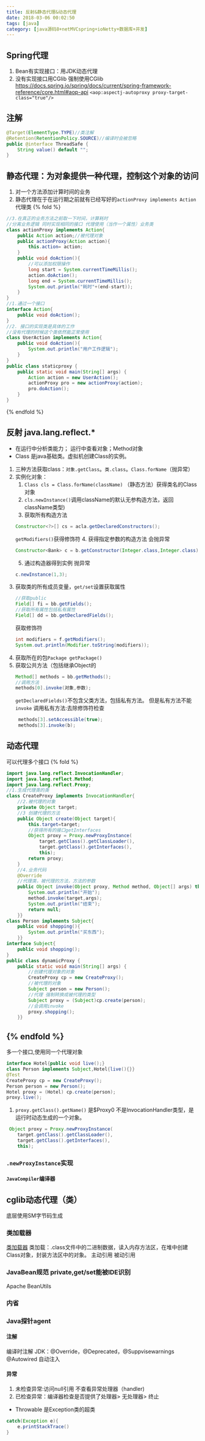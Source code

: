 ```yaml
---
title: 反射&静态代理&动态代理
date: 2018-03-06 00:02:50
tags: [java]
category: [java源码8+netMVCspring+ioNetty+数据库+并发]
---
```


## Spring代理
1. Bean有实现接口：用JDK动态代理
2. 没有实现接口用CGlib
强制使用CGlib
https://docs.spring.io/spring/docs/current/spring-framework-reference/core.html#aop-api
`<aop:aspectj-autoproxy proxy-target-class="true"/>`

## 注解
```java
@Target(ElementType.TYPE)//类注解
@Retention(RetentionPolicy.SOURCE)//编译时会被忽略
public @interface ThreadSafe {
    String value() default "";
}
```


## 静态代理：为对象提供一种代理，控制这个对象的访问
1. 对一个方法添加计算时间的业务
2. 静态代理在于在运行期之前就有已经写好的`actionProxy implements Action`代理类
{% fold %}
```java
//3.在真正的业务方法之前取一下时间，计算耗时
//分离业务逻辑 同时实现相同的接口 代理使用（当作一个属性）业务类
class actionProxy implements Action{
    public Action action;//被代理对象
    public actionProxy(Action action){
        this.action= action;
    }
    public void doAction(){
        //可以添加权限操作
        long start = System.currentTimeMillis();
        action.doAction();
        long end = System.currentTimeMillis();
        System.out.println("耗时"+(end-start));
    }
}
//1.通过一个接口
interface Action{
    public void doAction();
}
//2. 接口的实现类是具体的工作
//没有代理的时候这个类依然能正常使用
class UserAction implements Action{
    public void doAction(){
        System.out.println("用户工作逻辑");
    }
}
public class staticproxy {
    public static void main(String[] args) {
        Action action = new UserAction();
        actionProxy pro = new actionProxy(action);
        pro.doAction();
    }
}
```
{% endfold %}

## 反射 java.lang.reflect.*
- 在运行中分析类能力；
运行中查看对象；Method对象
- Class 是java基础类。虚拟机创建Class的实例。
1. 三种方法获取class：`对象.getClass`。`类.class`。`Class.forName`（抛异常）
2. 实例化对象：
	1. `Class cls = Class.forName(className)` （静态方法）获得类名的Class对象
	2. `cls.newInstance()`调用className的默认无参构造方法，返回className类型)
	3. 获取所有构造方法
	```java
	Constructor<?>[] cs = acla.getDeclaredConstructors();
	```
	`getModifiers()`获得修饰符
	4. 获得指定参数的构造方法 会抛异常
	```java
	Constructor<Bank> c = b.getConstructor(Integer.class,Integer.class);
	```
	5. 通过构造器得到实例 抛异常
	```java
	c.newInstance(1,3);
	```
3. 获取类的所有成员变量，`get/set`设置获取属性
	```java
	//获取public
	Field[] fi = bb.getFields();
	//获取所有属性包括私有属性
	Field[] dd = bb.getDeclaredFields();
	```
	获取修饰符
	```java
	int modifiers = f.getModifiers();
    System.out.println(Modifier.toString(modifiers));
	```
4. 获取所在的包`Package getPackage()`
5. 获取公共方法（包括继承Object的
	```java
	Method[] methods = bb.getMethods();
	//调用方法
	methods[0].invoke(对象,参数);
	```
	`getDeclaredFields()`不包含父类方法，包括私有方法。
	但是私有方法不能`invoke`
	调用私有方法:去除修饰符检查
	```java
	 methods[3].setAccessible(true);
	 methods[3].invoke(b);
	```

## 动态代理
可以代理多个接口
{% fold %}
```java
import java.lang.reflect.InvocationHandler;
import java.lang.reflect.Method;
import java.lang.reflect.Proxy;
//1.生成代理类的类
class CreateProxy implements InvocationHandler{
    //2.被代理的对象
    private Object target;
    //3 创建代理的方法
    public Object create(Object target){
        this.target=target;
        //获得所有的接口getInterfaces
        Object proxy = Proxy.newProxyInstance(
            target.getClass().getClassLoader(), 
            target.getClass().getInterfaces(), 
            this);
        return proxy;
    }
    //4.业务代码
    @Override
    //代理类，被代理的方法，方法的参数
    public Object invoke(Object proxy, Method method, Object[] args) throws Throwable {
        System.out.println("开始");
        method.invoke(target,args);
        System.out.println("结束");
        return null;
    }}
class Person implements Subject{
    public void shopping(){
        System.out.println("买东西");
    }}
interface Subject{
    public void shopping();
}
public class dynamicProxy {
    public static void main(String[] args) {
        //创建代理对象的对象
        CreateProxy cp = new CreateProxy();
        //被代理的对象
        Subject person = new Person();
        //代理 强制转换成被代理的类型
        Subject proxy = (Subject)cp.create(person);
        //会调用invoke
        proxy.shopping();
    }}
```
{% endfold %}
---
多一个接口,使用同一个代理对象
```java
interface Hotel{public void live();}
class Person implements Subject,Hotel{live(){}}
@Test
CreateProxy cp = new CreateProxy();
Person person = new Person();
Hotel proxy = (Hotel) cp.create(person);
proxy.live();
```
1. `proxy.getClass().getName()` 是$Proxy0 不是InvocationHandler类型，是运行时动态生成的一个对象。
```java
 Object proxy = Proxy.newProxyInstance(
    target.getClass().getClassLoader(), 
    target.getClass().getInterfaces(), 
    this);
```

### `.newProxyInstance`实现

#### `JavaCompiler`编译器

## cglib动态代理（类）
底层使用SM字节码生成

### 类加载器
[类加载器](http://www.cnblogs.com/aspirant/p/7200523.html)
类加载：.class文件中的二进制数据，读入内存方法区，在堆中创建Class对象，封装方法区中的对象。
主动引用
被动引用

### JavaBean规范 private,get/set能被IDE识别
Apache BeanUtils

### 内省


### Java探针agent

#### 注解
编译时注解 JDK：@Override，@Deprecated，@Suppvisewarnings
@Autowired 自动注入

#### 异常
1. 未检查异常:访问null引用 不查看异常处理器（handler)
2. 已检查异常：编译器检查是否提供了处理器> 无处理器> 终止
- Throwable 是Exception类的超类 
```java
catch(Exception e){
	e.printStackTrace()
}
```
